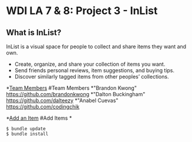 # WDI LA 7 & 8: Project 3 - InList

## What is InList?
InList is a visual space for people to collect and share items they want and own.

* Create, organize, and share your collection of items you want.
* Send friends personal reviews, item suggestions, and buying tips.
* Discover similarly tagged items from other peoples’ collections.

*[Team Members](#team-members)
#<a name="team-members"></a>Team Members
*"Brandon Kwong" <https://github.com/brandonkwong>
*"Dalton Buckingham" <https://github.com/dalteezy>
*"Anabel Cuevas" <https://github.com/codingchik>

*[Add an Item](#add-item)
#<a name="items"></a>Add Items
*

```
$ bundle update
$ bundle install
```